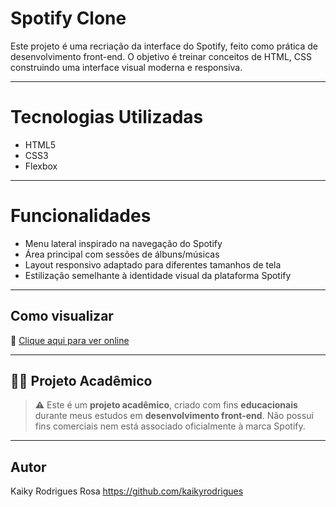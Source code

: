 # Spotify Clone

Este projeto é uma recriação da interface do Spotify, feito como prática de desenvolvimento front-end. O objetivo é treinar conceitos de HTML, CSS construindo uma interface visual moderna e responsiva.

---

# Tecnologias Utilizadas

- HTML5
- CSS3
- Flexbox

---

# Funcionalidades

- Menu lateral inspirado na navegação do Spotify
- Área principal com sessões de álbuns/músicas
- Layout responsivo adaptado para diferentes tamanhos de tela
- Estilização semelhante à identidade visual da plataforma Spotify

---

## Como visualizar


🔗 [Clique aqui para ver online](https://kaikyrodrigues.github.io/Spotify-Clone/)  

---


## 👨‍🎓 Projeto Acadêmico

> ⚠️ Este é um **projeto acadêmico**, criado com fins **educacionais** durante meus estudos em **desenvolvimento front-end**. Não possui fins comerciais nem está associado oficialmente à marca Spotify.

---

## Autor

Kaiky Rodrigues Rosa 
https://github.com/kaikyrodrigues



